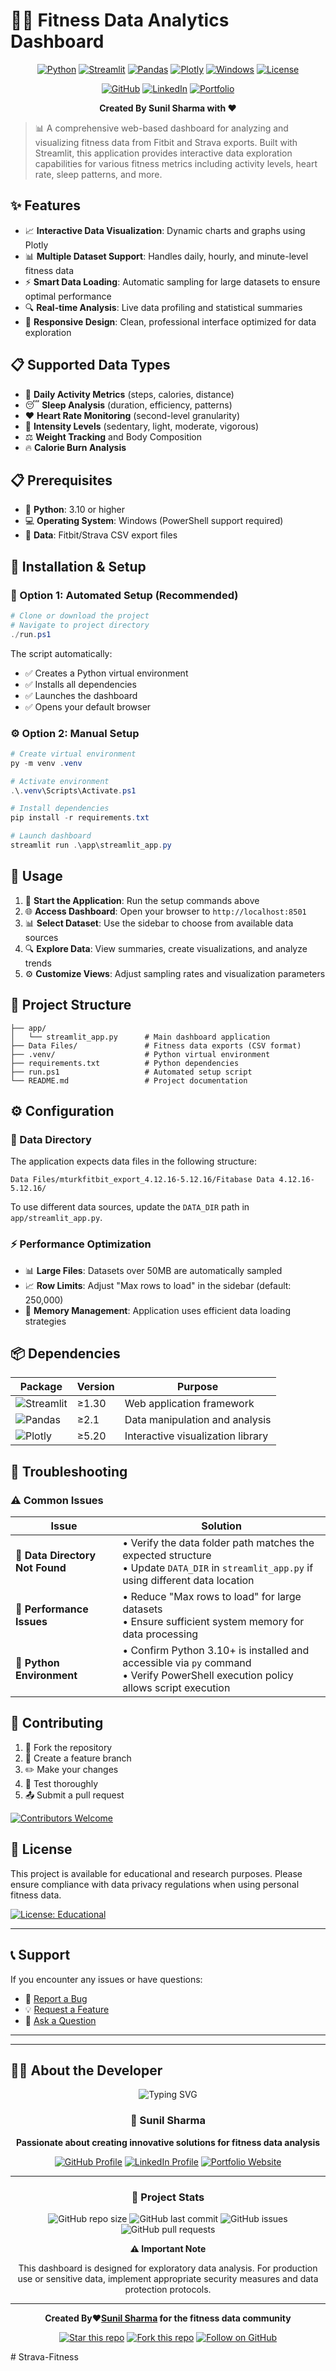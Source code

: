 # 🏃‍♂️ Fitness Data Analytics Dashboard
<div align="center">

[![Python](https://img.shields.io/badge/Python-3.10+-blue.svg?logo=python&logoColor=white)](https://python.org)
[![Streamlit](https://img.shields.io/badge/Streamlit-1.30+-red.svg?logo=streamlit&logoColor=white)](https://streamlit.io)
[![Pandas](https://img.shields.io/badge/Pandas-2.1+-green.svg?logo=pandas&logoColor=white)](https://pandas.pydata.org)
[![Plotly](https://img.shields.io/badge/Plotly-5.20+-purple.svg?logo=plotly&logoColor=white)](https://plotly.com)
[![Windows](https://img.shields.io/badge/Windows-PowerShell-blue.svg?logo=windows&logoColor=white)](https://microsoft.com/windows)
[![License](https://img.shields.io/badge/License-Educational-orange.svg)](LICENSE)

</div>

<div align="center">

[![GitHub](https://img.shields.io/badge/GitHub-sunbyte16-black?style=for-the-badge&logo=github)](https://github.com/sunbyte16)
[![LinkedIn](https://img.shields.io/badge/LinkedIn-Sunil%20Kumar-blue?style=for-the-badge&logo=linkedin)](https://www.linkedin.com/in/sunil-kumar-bb88bb31a/)
[![Portfolio](https://img.shields.io/badge/Portfolio-Visit%20Now-brightgreen?style=for-the-badge&logo=netlify)](https://lively-dodol-cc397c.netlify.app)

**Created By Sunil Sharma with ❤️**

</div>

> 📊 A comprehensive web-based dashboard for analyzing and visualizing fitness data from Fitbit and Strava exports. Built with Streamlit, this application provides interactive data exploration capabilities for various fitness metrics including activity levels, heart rate, sleep patterns, and more.

## ✨ Features

- 📈 **Interactive Data Visualization**: Dynamic charts and graphs using Plotly
- 📊 **Multiple Dataset Support**: Handles daily, hourly, and minute-level fitness data
- ⚡ **Smart Data Loading**: Automatic sampling for large datasets to ensure optimal performance
- 🔍 **Real-time Analysis**: Live data profiling and statistical summaries
- 🎨 **Responsive Design**: Clean, professional interface optimized for data exploration

## 📋 Supported Data Types

- 🚶 **Daily Activity Metrics** (steps, calories, distance)
- 😴 **Sleep Analysis** (duration, efficiency, patterns)
- ❤️ **Heart Rate Monitoring** (second-level granularity)
- 💪 **Intensity Levels** (sedentary, light, moderate, vigorous)
- ⚖️ **Weight Tracking** and Body Composition
- 🔥 **Calorie Burn Analysis**

## 📋 Prerequisites

- 🐍 **Python**: 3.10 or higher
- 💻 **Operating System**: Windows (PowerShell support required)
- 📁 **Data**: Fitbit/Strava CSV export files

## 🚀 Installation & Setup

### 🎯 Option 1: Automated Setup (Recommended)

```powershell
# Clone or download the project
# Navigate to project directory
./run.ps1
```

The script automatically:

- ✅ Creates a Python virtual environment
- ✅ Installs all dependencies
- ✅ Launches the dashboard
- ✅ Opens your default browser

### ⚙️ Option 2: Manual Setup

```powershell
# Create virtual environment
py -m venv .venv

# Activate environment
.\.venv\Scripts\Activate.ps1

# Install dependencies
pip install -r requirements.txt

# Launch dashboard
streamlit run .\app\streamlit_app.py
```

## 📖 Usage

1. 🚀 **Start the Application**: Run the setup commands above
2. 🌐 **Access Dashboard**: Open your browser to `http://localhost:8501`
3. 📊 **Select Dataset**: Use the sidebar to choose from available data sources
4. 🔍 **Explore Data**: View summaries, create visualizations, and analyze trends
5. ⚙️ **Customize Views**: Adjust sampling rates and visualization parameters

## 📁 Project Structure

```
├── app/
│   └── streamlit_app.py      # Main dashboard application
├── Data Files/               # Fitness data exports (CSV format)
├── .venv/                    # Python virtual environment
├── requirements.txt          # Python dependencies
├── run.ps1                   # Automated setup script
└── README.md                 # Project documentation
```

## ⚙️ Configuration

### 📂 Data Directory

The application expects data files in the following structure:

```
Data Files/mturkfitbit_export_4.12.16-5.12.16/Fitabase Data 4.12.16-5.12.16/
```

To use different data sources, update the `DATA_DIR` path in `app/streamlit_app.py`.

### ⚡ Performance Optimization

- 📊 **Large Files**: Datasets over 50MB are automatically sampled
- 📈 **Row Limits**: Adjust "Max rows to load" in the sidebar (default: 250,000)
- 🧠 **Memory Management**: Application uses efficient data loading strategies

## 📦 Dependencies

| Package                                                                       | Version | Purpose                           |
| ----------------------------------------------------------------------------- | ------- | --------------------------------- |
| ![Streamlit](https://img.shields.io/badge/Streamlit-≥1.30-red?logo=streamlit) | ≥1.30   | Web application framework         |
| ![Pandas](https://img.shields.io/badge/Pandas-≥2.1-green?logo=pandas)         | ≥2.1    | Data manipulation and analysis    |
| ![Plotly](https://img.shields.io/badge/Plotly-≥5.20-purple?logo=plotly)       | ≥5.20   | Interactive visualization library |

## 🔧 Troubleshooting

### ⚠️ Common Issues

| Issue                           | Solution                                                                                                                                   |
| ------------------------------- | ------------------------------------------------------------------------------------------------------------------------------------------ |
| 📁 **Data Directory Not Found** | • Verify the data folder path matches the expected structure<br>• Update `DATA_DIR` in `streamlit_app.py` if using different data location |
| 🐌 **Performance Issues**       | • Reduce "Max rows to load" for large datasets<br>• Ensure sufficient system memory for data processing                                    |
| 🐍 **Python Environment**       | • Confirm Python 3.10+ is installed and accessible via `py` command<br>• Verify PowerShell execution policy allows script execution        |

## 🤝 Contributing

1. 🍴 Fork the repository
2. 🌿 Create a feature branch
3. ✏️ Make your changes
4. 🧪 Test thoroughly
5. 📤 Submit a pull request

[![Contributors Welcome](https://img.shields.io/badge/Contributors-Welcome-brightgreen.svg?style=flat)](CONTRIBUTING.md)

## 📄 License

This project is available for educational and research purposes. Please ensure compliance with data privacy regulations when using personal fitness data.

[![License: Educational](https://img.shields.io/badge/License-Educational-orange.svg)](LICENSE)

---

## 📞 Support

If you encounter any issues or have questions:

- 🐛 [Report a Bug](../../issues/new?template=bug_report.md)
- 💡 [Request a Feature](../../issues/new?template=feature_request.md)
- 💬 [Ask a Question](../../discussions)

---

---

## 👨‍💻 About the Developer

<div align="center">

<img src="https://readme-typing-svg.herokuapp.com?font=Fira+Code&pause=1000&color=2196F3&center=true&vCenter=true&width=435&lines=Full+Stack+Developer;Data+Analytics+Enthusiast;Fitness+Tech+Innovator" alt="Typing SVG" />

### 🌟 Sunil Sharma

**Passionate about creating innovative solutions for fitness data analysis**

[![GitHub Profile](https://img.shields.io/badge/GitHub-@sunbyte16-black?style=for-the-badge&logo=github&logoColor=white)](https://github.com/sunbyte16)
[![LinkedIn Profile](https://img.shields.io/badge/LinkedIn-Sunil%20Kumar-0077B5?style=for-the-badge&logo=linkedin&logoColor=white)](https://www.linkedin.com/in/sunil-kumar-bb88bb31a/)
[![Portfolio Website](https://img.shields.io/badge/Portfolio-Visit%20Now-00D4AA?style=for-the-badge&logo=netlify&logoColor=white)](https://lively-dodol-cc397c.netlify.app)

</div>

---

<div align="center">

### 🚀 Project Stats

![GitHub repo size](https://img.shields.io/github/repo-size/sunbyte16/fitness-dashboard?style=flat-square)
![GitHub last commit](https://img.shields.io/github/last-commit/sunbyte16/fitness-dashboard?style=flat-square)
![GitHub issues](https://img.shields.io/github/issues/sunbyte16/fitness-dashboard?style=flat-square)
![GitHub pull requests](https://img.shields.io/github/issues-pr/sunbyte16/fitness-dashboard?style=flat-square)

**⚠️ Important Note**

This dashboard is designed for exploratory data analysis. For production use or sensitive data, implement appropriate security measures and data protection protocols.

---

**Created By❤️[Sunil Sharma](https://github.com/sunbyte16) for the fitness data community**

[![Star this repo](https://img.shields.io/github/stars/sunbyte16/fitness-dashboard?style=social)](https://github.com/sunbyte16/fitness-dashboard/stargazers)
[![Fork this repo](https://img.shields.io/github/forks/sunbyte16/fitness-dashboard?style=social)](https://github.com/sunbyte16/fitness-dashboard/network/members)
[![Follow on GitHub](https://img.shields.io/github/followers/sunbyte16?style=social)](https://github.com/sunbyte16)

</div>
#   S t r a v a - F i t n e s s  
 